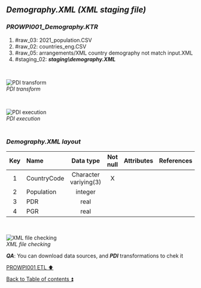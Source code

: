 ## **_Demography.XML (XML staging file)_**  

### **_PROWPI001\_Demography.KTR_**  
  1. #raw_03: 2021_population.CSV 
  2. #raw_02: countries_eng.CSV  
  3. #raw_05: arrangements/XML country demography not match input.XML  
  4. #staging_02: **_staging\demography.XML_**  
 
   <p><br></p>  

  ![PDI transform](https://i.imgur.com/U6U8y0p.png)  
  _PDI transform_  

  <p><br></p>  

  ![PDI execution](https://i.imgur.com/9VYrTCl.png)  
  _PDI execution_ 

### **_<p><br>Demography.XML layout</p>_**  

  | Key	| Name                  | Data type             | Not null | Attributes | References            | Description  | Metadata |
  | :-: | :-------------------- | :-------------------: | :------: | :--------- | :-------------------- | :----------- | :------- |
  | 1   | CountryCode           | Character variying(3) | X        |            |                       | PK,FK        | m001     |
  | 2   | Population            | integer               |          |            |                       |              | m005     |
  | 3   | PDR                   | real                  |          |            |                       |              | m006     |
  | 4   | PGR                   | real                  |          |            |                       |              | m007     |  

   <p><br></p>  
 
   ![XML file checking](https://i.imgur.com/p7KbdVZ.png)  
  _XML file checking_

  **_QA_**: You can download data sources, and **_PDI_** transformations to chek it  

[PROWPI001 ETL :arrow_up:](prowpi001_etl.md)  

[Back to Table of contents :arrow_double_up:](../README.md)